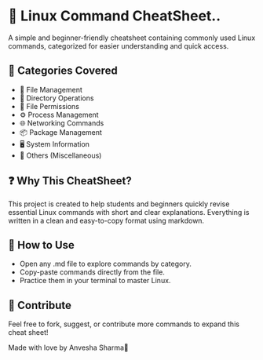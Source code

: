 # 🐧 Linux Command CheatSheet..

A simple and beginner-friendly cheatsheet containing commonly used Linux commands, categorized for easier understanding and quick access.

## 📂 Categories Covered

- 📄 File Management  
- 📁 Directory Operations  
- 🔐 File Permissions  
- ⚙️ Process Management  
- 🌐 Networking Commands  
- 📦 Package Management  
- 🖥️ System Information  
- 🧩 Others (Miscellaneous)

## ❓ Why This CheatSheet?

This project is created to help students and beginners quickly revise essential Linux commands with short and clear explanations. Everything is written in a clean and easy-to-copy format using markdown.

## 🧾 How to Use

- Open any .md file to explore commands by category.  
- Copy-paste commands directly from the file.  
- Practice them in your terminal to master Linux.

## 🤝 Contribute

Feel free to fork, suggest, or contribute more commands to expand this cheat sheet!



Made with love by Anvesha Sharma🫧




























